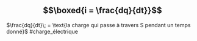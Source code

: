 ## $$\boxed{i = \frac{dq}{dt}}$$
$\frac{dq}{dt}\; = \text{la charge qui passe à travers S pendant un temps donné}$ #charge_électrique
